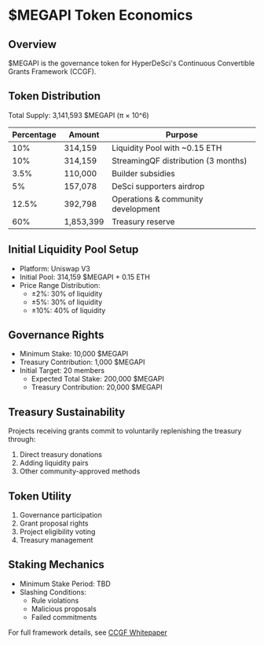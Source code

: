 # $MEGAPI Token Economics

## Overview
$MEGAPI is the governance token for HyperDeSci's Continuous Convertible Grants Framework (CCGF).

## Token Distribution
Total Supply: 3,141,593 $MEGAPI (π × 10^6)

| Percentage | Amount | Purpose |
|------------|--------|---------|
| 10% | 314,159 | Liquidity Pool with ~0.15 ETH |
| 10% | 314,159 | StreamingQF distribution (3 months) |
| 3.5% | 110,000 | Builder subsidies |
| 5% | 157,078 | DeSci supporters airdrop |
| 12.5% | 392,798 | Operations & community development |
| 60% | 1,853,399 | Treasury reserve |

## Initial Liquidity Pool Setup
- Platform: Uniswap V3
- Initial Pool: 314,159 $MEGAPI + 0.15 ETH
- Price Range Distribution:
  - ±2%: 30% of liquidity
  - ±5%: 30% of liquidity
  - ±10%: 40% of liquidity

## Governance Rights
- Minimum Stake: 10,000 $MEGAPI
- Treasury Contribution: 1,000 $MEGAPI
- Initial Target: 20 members
  - Expected Total Stake: 200,000 $MEGAPI
  - Treasury Contribution: 20,000 $MEGAPI

## Treasury Sustainability
Projects receiving grants commit to voluntarily replenishing the treasury through:
1. Direct treasury donations
2. Adding liquidity pairs
3. Other community-approved methods

## Token Utility
1. Governance participation
2. Grant proposal rights
3. Project eligibility voting
4. Treasury management

## Staking Mechanics
- Minimum Stake Period: TBD
- Slashing Conditions:
  - Rule violations
  - Malicious proposals
  - Failed commitments

For full framework details, see [CCGF Whitepaper](./CCGF_WHITEPAPER.MD) 